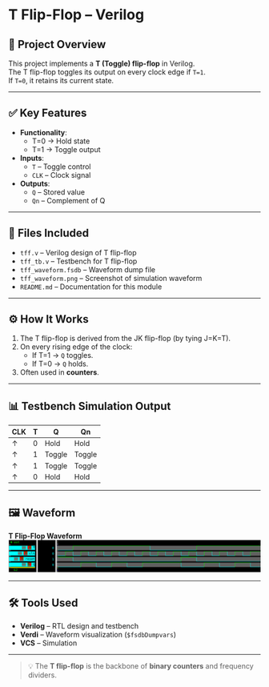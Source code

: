 # T Flip-Flop – Verilog

## 🧠 Project Overview

This project implements a **T (Toggle) flip-flop** in Verilog.  
The T flip-flop toggles its output on every clock edge if `T=1`.  
If `T=0`, it retains its current state.

---

## ✅ Key Features

- **Functionality**:
  - T=0 → Hold state
  - T=1 → Toggle output
- **Inputs**:
  - `T` – Toggle control
  - `CLK` – Clock signal
- **Outputs**:
  - `Q` – Stored value
  - `Qn` – Complement of Q

---

## 📂 Files Included

- `tff.v` – Verilog design of T flip-flop  
- `tff_tb.v` – Testbench for T flip-flop  
- `tff_waveform.fsdb` – Waveform dump file  
- `tff_waveform.png` – Screenshot of simulation waveform  
- `README.md` – Documentation for this module  

---

## ⚙️ How It Works

1. The T flip-flop is derived from the JK flip-flop (by tying J=K=T).  
2. On every rising edge of the clock:
   - If T=1 → `Q` toggles.
   - If T=0 → `Q` holds.  
3. Often used in **counters**.  

---

## 📊 Testbench Simulation Output

| CLK | T | Q | Qn |
|-----|---|---|----|
| ↑   | 0 | Hold | Hold |
| ↑   | 1 | Toggle | Toggle |
| ↑   | 1 | Toggle | Toggle |
| ↑   | 0 | Hold | Hold |

---

## 🖼 Waveform

**T Flip-Flop Waveform**
![T Flip-Flop Waveform](tff.png)

---

## 🛠 Tools Used

- **Verilog** – RTL design and testbench  
- **Verdi** – Waveform visualization (`$fsdbDumpvars`)  
- **VCS** – Simulation  

---

> 💡 The **T flip-flop** is the backbone of **binary counters** and frequency dividers.
